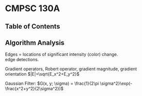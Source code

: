 
# CMPSC 130A

## Table of Contents

## Algorithm Analysis

Edges = locations of significant intensity (color) change.  
edge detections.  

Gradient operators, Robert operator, 
gradient magnitude, gradient orientation $|E|=\sqrt{E_x^2+E_y^2}$

Gaussian Filter: $G(x, y; \sigma) = \frac{1}{2\pi \sigma^2}\exp(-\frac{x^2+y^2}{2\sigma^2})$
